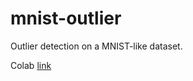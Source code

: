 # mnist-outlier
Outlier detection on a MNIST-like dataset.

Colab [link](https://colab.research.google.com/drive/1nnaHxZz2ceB64pg4zdd3MhNUbTVMbg_c?usp=sharing)
